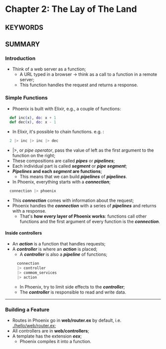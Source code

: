 # Chapter 2: The Lay of The Land

## KEYWORDS


## SUMMARY

### Introduction

* Think of a web server as a function;
  * A URL typed in a browser -> think as a call to a function in a remote server;
  * This function handles the request and returns a response.

### Simple Functions

* Phoenix is built with Elixir, e.g., a couple of functions:
```elixir
  def inc(x), do: x + 1
  def dec(x), do: x - 1
```
* In Elixir, it's possible to chain functions. e.g. :
```elixir
  2 |> inc |> inc |> dec
```
  * |>, or _pipe operator_, pass the value of left as the first argument to the function on the right;
  * These compositions are called **_pipes_** or **_pipelines_**;
  * Each individual part is called **_segment_** or **_pipe segment_**;
  * **_Pipelines_ and each _segment_ are functions**;
    * This means that we can build **_pipelines_** of **_pipelines_**.
* In Phoenix, everything starts with a **_connection_**;
```elixir
  connection |> phoenix
```
  * This **_connection_** comes with information about the request;
  * Phoenix handles the **_connection_** with a series of **_pipelines_** and returns with a response.
    * That's **how every layer of Phoenix works**: functions call other functions and the first argument of every function is the **_connection_**.

#### Inside controllers

* An **_action_** is a function that handles requests;
* A **_controller_** is where an **_action_** is placed;
  * A **_controller_** is also a **_pipeline_** of functions;
  ```elixir
    connection
    |> controller
    |> commom_services
    |> action
  ```
  * In Phoenix, try to limit side effects to the **_controller_**;
  * The **_controller_** is responsible to read and write data.

---

### Building a Feature

* Routes in Phoenix go in **web/router.ex** by default, i.e. [./hello/web/router.ex](./hello/web/router.ex);
* All controllers are in **web/controllers**;
* A template has the extension **_eex_**;
  * Phoenix compiles it into a function.
